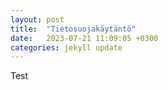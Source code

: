 ```yaml
---
layout: post
title:  "Tietosuojakäytäntö"
date:   2023-07-21 11:09:05 +0300
categories: jekyll update
---
```

Test
